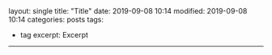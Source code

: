 ## <!--lint disable list-item-bullet-indent-->

layout: single
title: "Title"
date: 2019-09-08 10:14
modified: 2019-09-08 10:14
categories: posts
tags:

- tag
  excerpt: Excerpt

---

<!--lint disable list-item-bullet-indent-->
